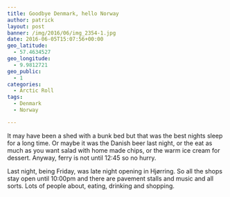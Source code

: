 ```yaml
---
title: Goodbye Denmark, hello Norway
author: patrick
layout: post
banner: /img/2016/06/img_2354-1.jpg
date: 2016-06-05T15:07:56+00:00
geo_latitude:
  - 57.4634527
geo_longitude:
  - 9.9812721
geo_public:
  - 1
categories:
  - Arctic Roll
tags:
  - Denmark
  - Norway

---
```

It may have been a shed with a bunk bed but that was the best nights sleep for a long time. Or maybe it was the Danish beer last night, or the eat as much as you want salad with home made chips, or the warm ice cream for dessert. Anyway, ferry is not until 12:45 so no hurry.

Last night, being Friday, was late night opening in Hjørring. So all the shops stay open until 10:00pm and there are pavement stalls and music and all sorts. Lots of people about, eating, drinking and shopping.